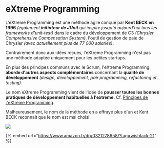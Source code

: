 # eXtreme Programming

L'eXtreme Programming est une méthode agile conçue par **Kent BECK en 1996** _\(également **initiateur de JUnit** qui inspire jusqu'à aujourd'hui tous les frameworks d'unit-test\)_ dans le cadre du développement de C3 _\(Chrysler Comprehensive Compensation System\)_, l'outil de gestion de paie de Chrysler _\(avec actuellement plus de 77 000 salariés\)_.

Contrairement donc aux idées reçues, l'eXtreme Programming n'est pas une méthode adaptée uniquement pour les petites startups.

En plus des principes communs avec le Scrum, l'eXtreme Programming **aborde d'autres aspects complémentaires** concernant la **qualité de développement** _\(design, développement, pair programming, refactoring et testing\)_.

Le nom eXtreme Programming vient de l'idée de **pousser toutes les bonnes pratiques de développement habituelles à l'extreme**. Cf. [Principes de l'eXtreme Programming](principes-de-l-extreme-programming.md).

Malheureusement, le nom de la méthode en a effrayé plus d'un et Kent BECK reconnait que le nom est mal choisi.

![](../.gitbook/assets/image.png)



{% embed url="https://www.amazon.fr/dp/0321278658/?tag=wishtack-21" %}

